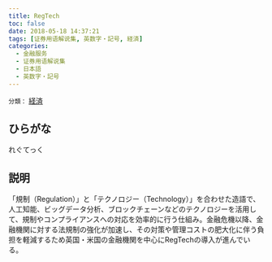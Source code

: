 ```yaml
---
title: RegTech
toc: false
date: 2018-05-18 14:37:21
tags: [证券用语解说集, 英数字・記号, 経済]
categories:
  - 金融服务
  - 证券用语解说集
  - 日本語
  - 英数字・記号
---
```


`分類：` [経済](/tags/経済/)

## ひらがな

れぐてっく

## 説明

「規制（Regulation）」と「テクノロジー（Technology）」を合わせた造語で、人工知能、ビッグデータ分析、ブロックチェーンなどのテクノロジーを活用して、規制やコンプライアンスへの対応を効率的に行う仕組み。金融危機以降、金融機関に対する法規制の強化が加速し、その対策や管理コストの肥大化に伴う負担を軽減するため英国・米国の金融機関を中心にRegTechの導入が進んでいる。
